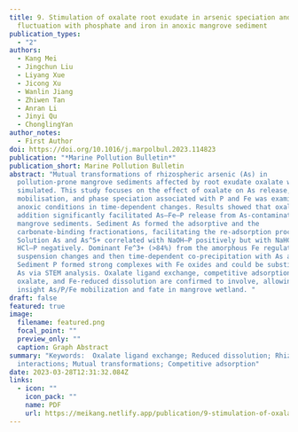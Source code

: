 ```yaml
---
title: 9. Stimulation of oxalate root exudate in arsenic speciation and
  fluctuation with phosphate and iron in anoxic mangrove sediment
publication_types:
  - "2"
authors:
  - Kang Mei
  - Jingchun Liu
  - Liyang Xue
  - Jicong Xu
  - Wanlin Jiang
  - Zhiwen Tan
  - Anran Li
  - Jinyi Qu
  - ChonglingYan
author_notes:
  - First Author
doi: https://doi.org/10.1016/j.marpolbul.2023.114823
publication: "*Marine Pollution Bulletin*"
publication_short: Marine Pollution Bulletin
abstract: "Mutual transformations of rhizospheric arsenic (As) in
  pollution-prone mangrove sediments affected by root exudate oxalate were
  simulated. This study focuses on the effect of oxalate on As release,
  mobilisation, and phase speciation associated with P and Fe was examined under
  anoxic conditions in time-dependent changes. Results showed that oxalate
  addition significantly facilitated As–Fe–P release from As-contaminated
  mangrove sediments. Sediment As formed the adsorptive and the
  carbonate-binding fractionations, facilitating the re-adsorption processes.
  Solution As and As^5+ correlated with NaOH–P positively but with NaHCO_3–P and
  HCl–P negatively. Dominant Fe^3+ (>84%) from the amorphous Fe regulated
  suspension changes and then time-dependent co-precipitation with As and P.
  Sediment P formed strong complexes with Fe oxides and could be substituted for
  As via STEM analysis. Oxalate ligand exchange, competitive adsorption of
  oxalate, and Fe-reduced dissolution are confirmed to involve, allowing for an
  insight As/P/Fe mobilization and fate in mangrove wetland. "
draft: false
featured: true
image:
  filename: featured.png
  focal_point: ""
  preview_only: ""
  caption: Graph Abstract
summary: "Keywords:  Oxalate ligand exchange; Reduced dissolution; Rhizospheric
  interactions; Mutual transformations; Competitive adsorption"
date: 2023-03-28T12:31:32.084Z
links:
  - icon: ""
    icon_pack: ""
    name: PDF
    url: https://meikang.netlify.app/publication/9-stimulation-of-oxalate-root-exudate-in-arsenic-speciation-and-fluctuation-with-phosphate-and-iron-in-anoxic-mangrove-sediment/2023_Kang_Mei_Marine_Pollution_Bulletin.pdf
---
```

